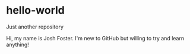 # hello-world
Just another repository

Hi, my name is Josh Foster. I'm new to GitHub but willing to try and learn anything!
